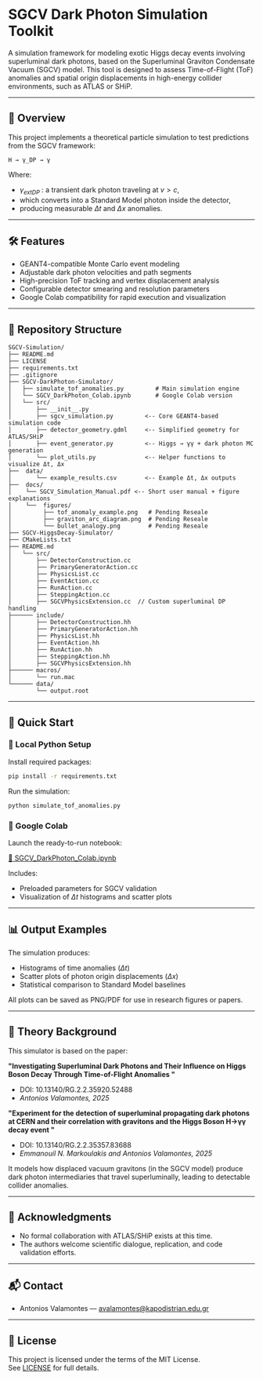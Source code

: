 # SGCV Dark Photon Simulation Toolkit

A simulation framework for modeling exotic Higgs decay events involving superluminal dark photons, based on the Superluminal Graviton Condensate Vacuum (SGCV) model. This tool is designed to assess Time-of-Flight (ToF) anomalies and spatial origin displacements in high-energy collider environments, such as ATLAS or SHiP.

---

## 📘 Overview

This project implements a theoretical particle simulation to test predictions from the SGCV framework:

```
H → γ_DP → γ
```

Where:
- $\gamma_{	ext{DP}}$ : a transient dark photon traveling at $v > c$,
- which converts into a Standard Model photon inside the detector,
- producing measurable $\Delta t$ and $\Delta x$ anomalies.

---

## 🛠 Features

- GEANT4-compatible Monte Carlo event modeling
- Adjustable dark photon velocities and path segments
- High-precision ToF tracking and vertex displacement analysis
- Configurable detector smearing and resolution parameters
- Google Colab compatibility for rapid execution and visualization

---

## 📁 Repository Structure

```
SGCV-Simulation/
├── README.md
├── LICENSE
├── requirements.txt
├── .gitignore
├── SGCV-DarkPhoton-Simulator/
│   ├── simulate_tof_anomalies.py         # Main simulation engine
│   └── SGCV_DarkPhoton_Colab.ipynb       # Google Colab version
│   └── src/
│       ├── __init__.py
│       ├── sgcv_simulation.py         <-- Core GEANT4-based simulation code
│       ├── detector_geometry.gdml     <-- Simplified geometry for ATLAS/SHiP
│       ├── event_generator.py         <-- Higgs → γγ + dark photon MC generation
│       └── plot_utils.py              <-- Helper functions to visualize Δt, Δx
├──  data/
│       └── example_results.csv        <-- Example Δt, Δx outputs
├──  docs/
│    └── SGCV_Simulation_Manual.pdf <-- Short user manual + figure explanations
│    └──  figures/
│         ├── tof_anomaly_example.png   # Pending Reseale
│         ├── graviton_arc_diagram.png  # Pending Reseale
│         └── bullet_analogy.png        # Pending Reseale
├── SGCV-HiggsDecay-Simulator/
├── CMakeLists.txt
├── README.md
│   └── src/
│       ├── DetectorConstruction.cc
│       ├── PrimaryGeneratorAction.cc
│       ├── PhysicsList.cc
│       ├── EventAction.cc
│       ├── RunAction.cc
│       ├── SteppingAction.cc
│       ├── SGCVPhysicsExtension.cc  // Custom superluminal DP handling
├────── include/
│       ├── DetectorConstruction.hh
│       ├── PrimaryGeneratorAction.hh
│       ├── PhysicsList.hh
│       ├── EventAction.hh
│       ├── RunAction.hh
│       ├── SteppingAction.hh
│       ├── SGCVPhysicsExtension.hh
├────── macros/
│       └── run.mac
└────── data/
        └── output.root
```

---

## 🚀 Quick Start

### 🔧 Local Python Setup

Install required packages:

```bash
pip install -r requirements.txt
```

Run the simulation:

```bash
python simulate_tof_anomalies.py
```

### 🧪 Google Colab

Launch the ready-to-run notebook:

[🔗 SGCV_DarkPhoton_Colab.ipynb](./SGCV_DarkPhoton_Colab.ipynb)

Includes:
- Preloaded parameters for SGCV validation
- Visualization of $\Delta t$ histograms and scatter plots

---

## 📊 Output Examples

The simulation produces:
- Histograms of time anomalies ($\Delta t$)
- Scatter plots of photon origin displacements ($\Delta x$)
- Statistical comparison to Standard Model baselines

All plots can be saved as PNG/PDF for use in research figures or papers.

---

## 🧠 Theory Background

This simulator is based on the paper:

**"Investigating Superluminal Dark Photons and Their Influence on Higgs Boson Decay Through Time-of-Flight Anomalies
"**  
- DOI: 10.13140/RG.2.2.35920.52488
- *Antonios Valamontes, 2025*

**"Experiment for the detection of superluminal propagating dark photons at CERN and their correlation with gravitons and the Higgs Boson H→γγ decay event
"**  
- DOI: 10.13140/RG.2.2.35357.83688
- *Emmanouil N. Markoulakis and Antonios Valamontes, 2025*


It models how displaced vacuum gravitons (in the SGCV model) produce dark photon intermediaries that travel superluminally, leading to detectable collider anomalies.

---

## 🤝 Acknowledgments

- No formal collaboration with ATLAS/SHiP exists at this time.
- The authors welcome scientific dialogue, replication, and code validation efforts.

---

## 📬 Contact

- Antonios Valamontes — [avalamontes@kapodistrian.edu.gr](mailto:avalamontes@kapodistrian.edu.gr)

---

## 📄 License

This project is licensed under the terms of the MIT License.  
See [LICENSE](./LICENSE) for full details.
